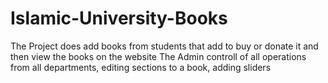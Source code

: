 # Islamic-University-Books
The Project does add books from students that add to buy or donate it and then  view the books on the website
The Admin controll of all operations from all departments, editing sections to a book, adding sliders
